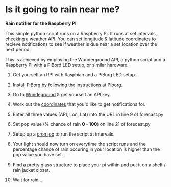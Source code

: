 # Is it going to rain near me?
**Rain notifier for the Raspberry PI**

This simple python script runs on a Raspberry Pi. It runs at set intervals, checking a weather API. You can set longitude & latitude coordinates to recieve notifications to see if weather is due near a set location over the next period. 

This is achieved by employing the Wunderground API, a python script and a Raspberry Pi with a PiBord LED setup, or similar hardware. 

1) Get yourself an RPI with Raspbian and a PiBorg LED setup.

2) Install PiBorg by following the instructions at [Piborg](www.piborg.org/ledborg). 

3) Go to [Wundeground](http://api.wunderground.com/weather/api/) & get yourself an API key.

4) Work out the [coordinates](http://www.findlatitudeandlongitude.com/) that you'd like to get notifications for.

5) Enter all three values (API, Lon, Lat) into the URL in line 9 of forecast.py

6) Set pop value (% chance of rain **0 - 100**) on line 21 of forecast.py

7) Setup up a [cron job](http://www.howtogeek.com/101288/how-to-schedule-tasks-on-linux-an-introduction-to-crontab-files/) to run the script at intervals.

8) Your light should now turn on everytime the script runs and the percentage chance of rain occuring in your location is higher than the pop value you have set. 

9) Find a pretty glass structure to place your pi within and put it on a shelf / rain jacket closet.

10) Wait for rain....
